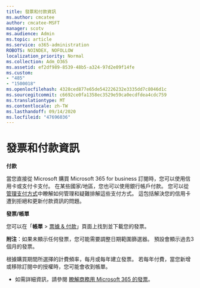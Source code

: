 ```yaml
---
title: 發票和付款資訊
ms.author: cmcatee
author: cmcatee-MSFT
manager: scotv
ms.audience: Admin
ms.topic: article
ms.service: o365-administration
ROBOTS: NOINDEX, NOFOLLOW
localization_priority: Normal
ms.collection: Adm_O365
ms.assetid: ef2df989-8539-48b5-a324-97d2e09f14fe
ms.custom:
- "485"
- "1500018"
ms.openlocfilehash: 4328ced877e65de542226232e3335dd7c8046d1c
ms.sourcegitcommit: c6692ce0fa1358ec3529e59ca0ecdfdea4cdc759
ms.translationtype: MT
ms.contentlocale: zh-TW
ms.lasthandoff: 09/14/2020
ms.locfileid: "47696036"
---
```

# <a name="invoice-and-payment-information"></a>發票和付款資訊

**付款**

當您直接從 Microsoft 購買 Microsoft 365 for business 訂閱時，您可以使用信用卡或支付卡支付。  在某些國家/地區，您也可以使用銀行帳戶付款。  您可以從 [管理支付方式](https://docs.microsoft.com/microsoft-365/commerce/billing-and-payments/manage-payment-methods)中瞭解如何管理和疑難排解這些支付方式。 這包括解決您的信用卡遭到拒絕和更新付款資訊的問題。

**發票/帳單**

您可以在「**帳單**  >  [票據 & 付款](https://go.microsoft.com/fwlink/p/?linkid=848039)」頁面上找到並下載您的發票。  

**附注**：如果未顯示任何發票，您可能需要調整日期範圍篩選器。  預設會顯示過去3個月的發票。

根據購買期間所選擇的計費頻率，每月或每年建立發票。  若每年付費，當您新增或移除訂閱中的授權時，您可能會收到帳單。

- 如需詳細資訊，請參閱 [瞭解商務用 Microsoft 365 的發票](https://docs.microsoft.com/microsoft-365/commerce/billing-and-payments/understand-your-invoice2)。